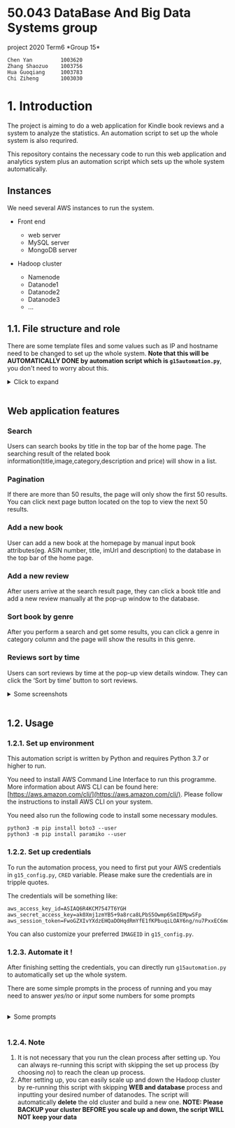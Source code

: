 <h1>50.043 DataBase And Big Data Systems group </h1>project
2020 Term6 *Group 15*

```
Chen Yan         1003620
Zhang Shaozuo    1003756
Hua Guoqiang     1003783
Chi Ziheng       1003030
```

# 1. Introduction
The project is aiming to do a web application for Kindle book reviews and a system to analyze the statistics. An automation script to set up the whole system is also requrired.

This repository contains the necessary code to run this web application and analytics system plus an automation script which sets up the whole system automatically.

## Instances
We need several AWS instances to run the system.
- Front end
  - web server
  - MySQL server
  - MongoDB server

- Hadoop cluster
  - Namenode
  - Datanode1
  - Datanode2
  - Datanode3
  - ...


## 1.1. File structure and role

There are some template files and some values such as IP and hostname need to be changed to set up the whole system. **Note that this will be AUTOMATICALLY DONE by automation script which is `g15automation.py`**, you don't need to worry about this.

<details><summary>Click to expand</summary>

- analytics_template
  - `pearson_correlation.py`
    
    A python script to calculate Pearson correlation between review length and book price.
  - `tfidf.py`
    
    A python script to calculate TF-IDF values of words in review texts.
- frontend_template
  - `comm_db.py`
    
    A python script to serve as a middleware between web application and databases.
  - `config.py`

    A **template** configuration file to store database connection details such as IP, port and password.
  - `index.html`
    
    Front end HTML file which determines structure of the web page.
  - `main.css`
    
    Front end cascading style sheets which decorates the web page.
  - `main.js`
    
    A **template** JavaScript file which determines the interaction logic of front end.
  - `web.bash`
    
    A shell script to set up web server.
  - `nginxdefault`

    An Nginx configuration to configure web server and a reverse proxy for the middleware.
  - `axios.min.js`
    
    Necessary JavaScript library.
  - `style.css`
  - `vue.js`

    Necessary JavaScript library.
  - `vxe-table.js`

    Necessary JavaScript library.
  - `xe-utils.js`

    Necessary JavaScript library.

- hadoop_template
  - `namenode.bash`

    A **template** shell script to set up namenode.
  - `datanode.bash`

    A **template** shell script to set up datanode.
  - `analytics.bash`

    A **template** shell script to start HDFS system, inject the data and run analytics python code.
- mongo
  - `mongo.bash`

    A shell script to set up MongoDB server and import data to MongoDB.
  - `mongo_commands.js`

    A MongoDB script to create database structure and users.
  - `kindle_metadata_final.zip`

    Kindle books metadata.
- mysql
  - `mysql.bash`

    A shell script to set up MySQL server.
  - `sql_commands.sql`

    A MySQL script to create database structure, create users and import data to MySQL.
- `g15_config.py`
    
    A congiuration file to store some parameters such as IMAGEID.
- `g15automation.py`

    An automation script to set up the whole system.
- `README.md`
- `.gitignore`

</details><br>


## Web application features

### Search
Users can search books by title in the top bar of the home page. The searching result of the related book information(title,image,category,description and price) will show in a list.

### Pagination
If there are more than 50 results, the page will only show the first 50 results. You can click next page button located on the top to view the next 50 results.

### Add a new book
User can add a new book at the homepage by manual input book attributes(eg. ASIN number, title, imUrl and description) to the database in the top bar of the home page.

### Add a new review
After users arrive at the search result page, they can click a book title and add a new review manually at the pop-up window to the database.

### Sort book by genre
After you perform a search and get some results, you can click a genre in category column and the page will show the results in this genre.

### Reviews sort by time
Users can sort reviews by time at the pop-up view details window. They can click the ‘Sort by time’ button to sort reviews. 

<details>
<summary>Some screenshots</summary>

</details>
<br>

## 1.2. Usage

### 1.2.1. Set up environment
This automation script is written by Python and requires Python 3.7 or higher to run.

You need to install AWS Command Line Interface to run this programme. More information about AWS CLI can be found here: [https://aws.amazon.com/cli/](https://aws.amazon.com/cli/). Please follow the instructions to install AWS CLI on your system.

You need also run the following code to install some necessary modules.

```
python3 -m pip install boto3 --user
python3 -m pip install paramiko --user
```


### 1.2.2. Set up credentials
To run the automation process, you need to first put your AWS credentials in `g15_config.py`, `CRED` variable. Please make sure the credentials are in tripple quotes.

The credentials will be something like:
```
aws_access_key_id=ASIAQ6R4KCM7547T6YGH
aws_secret_access_key=ak0Xmj1zmYB5+9a8rca8LPbS5Owmp6SmIEMpwSFp
aws_session_token=FwoGZXIvYXdzEHQaDOHqdRmYfE1fKPbuqiLOAY6ng/nu7PxxEC6moRopnfY2NMBuy2Ru2ZapKs5Ur44zAk9MFGmZ9hiSBJSLirR66cTMxhyKh9px22budnmCNw/LQzV9n45lWnNq9RcC1koECTy/886zuvATZrW95hpFaXj47qw09bDogfYzLOlAxuaLuRjs+RVSsFu92KczItXpAPzulRhuo5Ux/rF+WDhCVVvySJdG9FZ2C41YWUL6jloXa9jtcqF/nQfNh1zP5pkDC8QBYttpn9GLNrgchHsnF641vM77akCGfex6ved7KODPrf4FMi1kGqKxgoRaz04DTK+AySNF2uytfEouBJ4vnM76qxUmNeyJHHjnZCFoDuNKizA=
```

You can also customize your preferred `IMAGEID` in `g15_config.py`.

### 1.2.3. Automate it !
After finishing setting the credentials, you can directly run `g15automation.py` to automatically set up the whole system.

There are some simple prompts in the process of running and you may need to answer *yes/no* or *input* some numbers for some prompts 

<br>

<details>
<summary>Some prompts</summary>

#### 1.2.3.1. Setting up WEB and database
A prompt will ask you:
```
Setup WEB and Database?
(1) Yes (2) No
```

- Yes, the programme will set up WEB frontend instance, MySQL instance and MongoDB instance.
- No, skip this setup.

#### 1.2.3.2. Setting up Hadoop cluster
A prompt will ask you:
```
Setup Hadoop cluster?
(1) Yes (2) No
```

- Yes, the programme will ask you how many datanodes you need and you shall input a number. And it will set up one namenode instance plus your desired number of datanode instances.
```
Please input how many datanodes you want to setup.
```
- No, skip this setup.

#### 1.2.3.3. Clean up
A prompt will ask you:
```
Tear down everything?
(1) Yes (2) No
```

- Yes, the programme will terminate the instances it created so far and delete security groups it has created.
- No, skip this process.
</details>

<br>

### 1.2.4. Note
1. It is not necessary that you run the clean process after setting up. You can always re-running this script with skipping the set up process (by choosing *no*) to reach the clean up process.
2. After setting up, you can easily scale up and down the Hadoop cluster by re-running this script with skipping **WEB and database** process and inputting your desired number of datanodes. The script will automatically **delete** the old cluster and build a new one. **NOTE: Please BACKUP your cluster BEFORE you scale up and down, the script WILL NOT keep your data**

